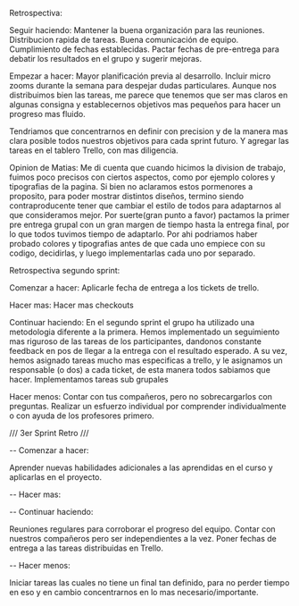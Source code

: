 Retrospectiva:

Seguir haciendo:
Mantener la buena organización para las reuniones.
Distribucion rapida de tareas.
Buena comunicación de equipo.
Cumplimiento de fechas establecidas.
Pactar fechas de pre-entrega para debatir los resultados en el grupo y sugerir mejoras.

Empezar a hacer:
Mayor planificación previa al desarrollo.
Incluir micro zooms durante la semana para despejar dudas particulares.
Aunque nos distribuimos bien las tareas,
me parece que tenemos que ser mas claros en algunas consigna y
establecernos objetivos mas pequeños para hacer un progreso mas fluido.

Tendriamos que concentrarnos en definir con precision y de la manera
mas clara posible todos nuestros objetivos para cada sprint futuro. Y
agregar las tareas en el tablero Trello, con mas diligencia.

Opinion de Matias:
Me di cuenta que cuando hicimos la division de trabajo, fuimos poco precisos con ciertos aspectos, como por ejemplo colores y tipografias de la pagina. Si bien no aclaramos estos pormenores a proposito, para poder mostrar distintos diseños, termino siendo contraproducente tener que cambiar el estilo de todos para adaptarnos al que consideramos mejor. Por suerte(gran punto a favor) pactamos la primer pre entrega grupal con un gran margen de tiempo hasta la entrega final, por lo que todos tuvimos tiempo de adaptarlo. Por ahi podriamos haber probado colores y tipografias antes de que cada uno empiece con su codigo, decidirlas, y luego implementarlas cada uno por separado.

Retrospectiva segundo sprint:

Comenzar a hacer:
Aplicarle fecha de entrega a los tickets de trello.

Hacer mas:
Hacer mas checkouts

Continuar haciendo:
En el segundo sprint el grupo ha utilizado una metodologia diferente a la primera. Hemos implementado un seguimiento mas riguroso de las tareas de los participantes, dandonos constante feedback en pos de llegar a la entrega con el resultado esperado. A su vez, hemos asignado tareas mucho mas especificas a trello, y le asignamos un responsable (o dos) a cada ticket, de esta manera todos sabiamos que hacer.
Implementamos tareas sub grupales

Hacer menos:
Contar con tus compañeros, pero no sobrecargarlos con preguntas. Realizar un esfuerzo individual por comprender individualmente o con ayuda de los profesores primero.

/// 3er Sprint Retro ///

-- Comenzar a hacer:

Aprender nuevas habilidades adicionales a las aprendidas en el curso y aplicarlas en el proyecto.

-- Hacer mas:

-- Continuar haciendo:

Reuniones regulares para corroborar el progreso del equipo.
Contar con nuestros compañeros pero ser independientes a la vez.
Poner fechas de entrega a las tareas distribuidas en Trello.

-- Hacer menos:

Iniciar tareas las cuales no tiene un final tan definido, para no perder tiempo en eso y en cambio concentrarnos en lo mas necesario/importante.
